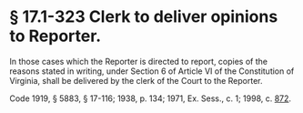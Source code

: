 # § 17.1-323 Clerk to deliver opinions to Reporter.

<p>In those cases which the Reporter is directed to report, copies of the reasons stated in writing, under Section 6 of Article VI of the Constitution of Virginia, shall be delivered by the clerk of the Court to the Reporter.</p><p>Code 1919, § 5883, § 17-116; 1938, p. 134; 1971, Ex. Sess., c. 1; 1998, c. <a href='http://lis.virginia.gov/cgi-bin/legp604.exe?981+ful+CHAP0872'>872</a>.</p>
